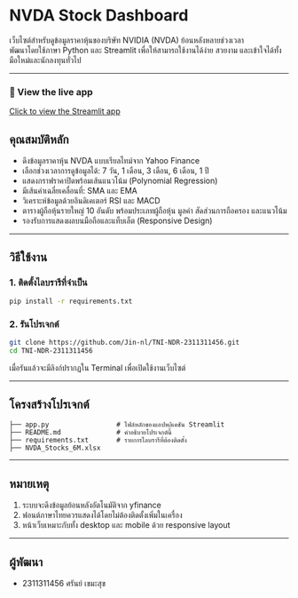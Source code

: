# NVDA Stock Dashboard

เว็บไซต์สำหรับดูข้อมูลราคาหุ้นของบริษัท NVIDIA (NVDA) ย้อนหลังหลายช่วงเวลา  
พัฒนาโดยใช้ภาษา Python และ Streamlit เพื่อให้สามารถใช้งานได้ง่าย สวยงาม และเข้าใจได้ทั้งมือใหม่และนักลงทุนทั่วไป

---

### 🔗 View the live app
[Click to view the Streamlit app](https://tni-ndr-2311311456-qvktxhfxslhqifv3ub8por.streamlit.app/)

## คุณสมบัติหลัก

- ดึงข้อมูลราคาหุ้น NVDA แบบเรียลไทม์จาก Yahoo Finance
- เลือกช่วงเวลาการดูข้อมูลได้: 7 วัน, 1 เดือน, 3 เดือน, 6 เดือน, 1 ปี
- แสดงกราฟราคาปิดพร้อมเส้นแนวโน้ม (Polynomial Regression)
- มีเส้นค่าเฉลี่ยเคลื่อนที่: SMA และ EMA
- วิเคราะห์ข้อมูลด้วยอินดิเคเตอร์ RSI และ MACD
- ตารางผู้ถือหุ้นรายใหญ่ 10 อันดับ พร้อมประเภทผู้ถือหุ้น มูลค่า สัดส่วนการถือครอง และแนวโน้ม
- รองรับการแสดงผลบนมือถือและแท็บเล็ต (Responsive Design) 

---

## วิธีใช้งาน

### 1. ติดตั้งไลบรารีที่จำเป็น

```bash
pip install -r requirements.txt
```

### 2. รันโปรเจกต์

```bash
git clone https://github.com/Jin-nl/TNI-NDR-2311311456.git
cd TNI-NDR-2311311456

```

เมื่อรันแล้วจะมีลิงก์ปรากฏใน Terminal เพื่อเปิดใช้งานเว็บไซต์

---

## โครงสร้างโปรเจกต์

```
├── app.py                 # ไฟล์หลักของแอปพลิเคชัน Streamlit
├── README.md              # คำอธิบายโปรเจกต์นี้
├── requirements.txt       # รายการไลบรารีที่ต้องติดตั้ง
├── NVDA_Stocks_6M.xlsx

```

---

## หมายเหตุ

1. ระบบจะดึงข้อมูลย้อนหลังอัตโนมัติจาก yfinance
2. ฟอนต์ภาษาไทยควรแสดงได้โดยไม่ต้องติดตั้งเพิ่มในเครื่อง
3. หน้าเว็บเหมาะกับทั้ง desktop และ mobile ด้วย responsive layout


---

## ผู้พัฒนา

- 2311311456 ศรันย์ เขมะสุข
